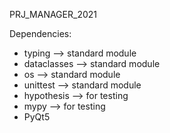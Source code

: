 PRJ_MANAGER_2021

Dependencies:

- typing --> standard module
- dataclasses --> standard module
- os --> standard module
- unittest --> standard module
- hypothesis --> for testing
- mypy --> for testing
- PyQt5
